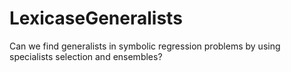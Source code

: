 # LexicaseGeneralists
Can we find generalists in symbolic regression problems by using specialists selection and ensembles?
